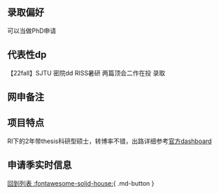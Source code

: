 ## 录取偏好
可以当做PhD申请

## 代表性dp
【22fall】SJTU 密院dd RISS暑研 两篇顶会二作在投 录取

## 网申备注

## 项目特点
RI下的2年带thesis科研型硕士，转博率不错，出路详细参考[官方dashboard](https://www.cmu.edu/career/outcomes/post-grad-dashboard.html)

## 申请季实时信息

[回到列表 :fontawesome-solid-house:](选校梯度.md){ .md-button }
